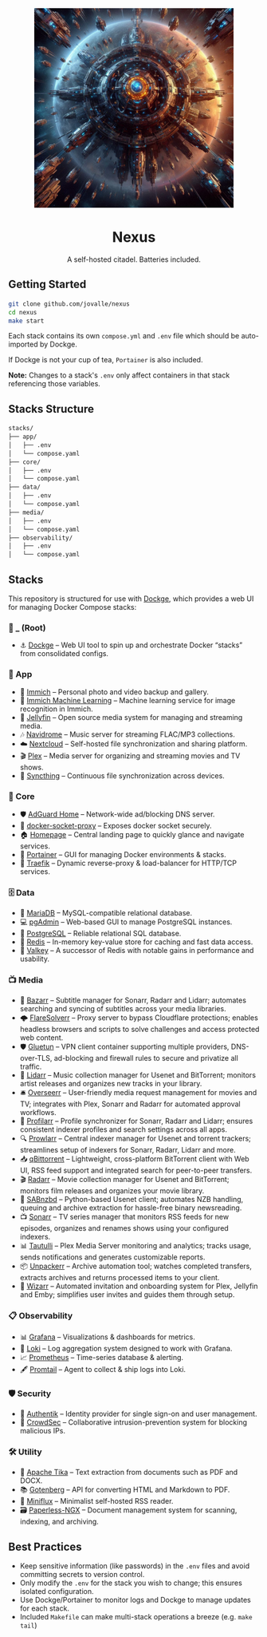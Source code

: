 <div align="center">

<img src="./nexus.jpeg" height="400px"/>

# Nexus

A self-hosted citadel. Batteries included.

</div>

## Getting Started

```sh
git clone github.com/jovalle/nexus
cd nexus
make start
```

Each stack contains its own `compose.yml` and `.env` file which should be auto-imported by Dockge.

If Dockge is not your cup of tea, `Portainer` is also included.

**Note:** Changes to a stack's `.env` only affect containers in that stack referencing those variables.

## Stacks Structure

```sh
stacks/
├── app/
│   ├── .env
│   └── compose.yaml
├── core/
│   ├── .env
│   └── compose.yaml
├── data/
│   ├── .env
│   └── compose.yaml
├── media/
│   ├── .env
│   └── compose.yaml
├── observability/
│   ├── .env
│   └── compose.yaml
```

## Stacks

This repository is structured for use with [Dockge](https://dockge.kuma.pet/), which provides a web UI for managing Docker Compose stacks:

### 🐋 _ (Root)

* ⚓ [Dockge](https://github.com/louislam/dockge) – Web UI tool to spin up and orchestrate Docker “stacks” from consolidated configs.

### 📱 App

* 📸 [Immich](https://immich.app) – Personal photo and video backup and gallery.
* 🤖 [Immich Machine Learning](https://github.com/immich-app/immich-machine-learning) – Machine learning service for image recognition in Immich.
* 🍿 [Jellyfin](https://jellyfin.org) – Open source media system for managing and streaming media.
* 🎶 [Navidrome](https://www.navidrome.org) – Music server for streaming FLAC/MP3 collections.
* ☁️ [Nextcloud](https://nextcloud.com) – Self-hosted file synchronization and sharing platform.
* 🎬 [Plex](https://www.plex.tv) – Media server for organizing and streaming movies and TV shows.
* 🔄 [Syncthing](https://syncthing.net) – Continuous file synchronization across devices.

### 🔗 Core

* 🛡️ [AdGuard Home](https://github.com/AdguardTeam/AdGuardHome) – Network-wide ad/blocking DNS server.
* 🐳 [docker-socket-proxy](https://github.com/spotify/docker-socket-proxy) – Exposes docker socket securely.
* 🏠 [Homepage](https://github.com/getHomepage/homepage) – Central landing page to quickly glance and navigate services.
* 🚢 [Portainer](https://www.portainer.io) – GUI for managing Docker environments & stacks.
* 🚦 [Traefik](https://traefik.io) – Dynamic reverse-proxy & load-balancer for HTTP/TCP services.

### 🗄️ Data

* 🍷 [MariaDB](https://mariadb.org) – MySQL-compatible relational database.
* 💻 [pgAdmin](https://www.pgadmin.org) – Web-based GUI to manage PostgreSQL instances.
* 🐘 [PostgreSQL](https://www.postgresql.org) – Reliable relational SQL database.
* 🧧 [Redis](https://redis.io) – In-memory key-value store for caching and fast data access.
* 💽 [Valkey](https://github.com/louislam/valkey) – A successor of Redis with notable gains in performance and usability.

### 📺 Media

* 📝 [Bazarr](https://github.com/morpheus65535/bazarr) – Subtitle manager for Sonarr, Radarr and Lidarr; automates searching and syncing of subtitles across your media libraries.
* 🌩️ [FlareSolverr](https://github.com/FlareSolverr/FlareSolverr) – Proxy server to bypass Cloudflare protections; enables headless browsers and scripts to solve challenges and access protected web content.
* 🛡️ [Gluetun](https://github.com/qdm12/gluetun) – VPN client container supporting multiple providers, DNS-over-TLS, ad-blocking and firewall rules to secure and privatize all traffic.
* 🎵 [Lidarr](https://github.com/lidarr/Lidarr) – Music collection manager for Usenet and BitTorrent; monitors artist releases and organizes new tracks in your library.
* 🛎️ [Overseerr](https://github.com/sct/overseerr) – User-friendly media request management for movies and TV; integrates with Plex, Sonarr and Radarr for automated approval workflows.
* 📑 [Profilarr](https://github.com/OMGDON203/profilarr) – Profile synchronizer for Sonarr, Radarr and Lidarr; ensures consistent indexer profiles and search settings across all apps.
* 🔍 [Prowlarr](https://github.com/Prowlarr/Prowlarr) – Central indexer manager for Usenet and torrent trackers; streamlines setup of indexers for Sonarr, Radarr, Lidarr and more.
* 📥 [qBittorrent](https://www.qbittorrent.org/) – Lightweight, cross-platform BitTorrent client with Web UI, RSS feed support and integrated search for peer-to-peer transfers.
* 🎬 [Radarr](https://github.com/Radarr/Radarr) – Movie collection manager for Usenet and BitTorrent; monitors film releases and organizes your movie library.
* 📡 [SABnzbd](https://sabnzbd.org/) – Python-based Usenet client; automates NZB handling, queuing and archive extraction for hassle-free binary newsreading.
* 📺 [Sonarr](https://github.com/Sonarr/Sonarr) – TV series manager that monitors RSS feeds for new episodes, organizes and renames shows using your configured indexers.
* 📊 [Tautulli](https://github.com/Tautulli/Tautulli) – Plex Media Server monitoring and analytics; tracks usage, sends notifications and generates customizable reports.
* 📦 [Unpackerr](https://github.com/htpcjunkie/unpackerr) – Archive automation tool; watches completed transfers, extracts archives and returns processed items to your client.
* 🧙 [Wizarr](https://github.com/wizarrrr/wizarr) – Automated invitation and onboarding system for Plex, Jellyfin and Emby; simplifies user invites and guides them through setup.

### 📋 Observability

* 📊 [Grafana](https://grafana.com) – Visualizations & dashboards for metrics.
* 📜 [Loki](https://grafana.com/oss/loki) – Log aggregation system designed to work with Grafana.
* 📈 [Prometheus](https://prometheus.io) – Time-series database & alerting.
* 🖋️ [Promtail](https://grafana.com/oss/loki) – Agent to collect & ship logs into Loki.

### 🛡️ Security

* 🔐 [Authentik](https://goauthentik.io) – Identity provider for single sign-on and user management.
* 🏰 [CrowdSec](https://crowdsec.net) – Collaborative intrusion-prevention system for blocking malicious IPs.

### 🛠️ Utility

* 📄 [Apache Tika](https://tika.apache.org) – Text extraction from documents such as PDF and DOCX.
* 📚 [Gotenberg](https://thecodingmachine.github.io/gotenberg) – API for converting HTML and Markdown to PDF.
* 📰 [Miniflux](https://miniflux.app) – Minimalist self-hosted RSS reader.
* 🗃️ [Paperless-NGX](https://github.com/paperless-ngx/paperless-ngx) – Document management system for scanning, indexing, and archiving.

## Best Practices

* Keep sensitive information (like passwords) in the `.env` files and avoid committing secrets to version control.
* Only modify the `.env` for the stack you wish to change; this ensures isolated configuration.
* Use Dockge/Portainer to monitor logs and Dockge to manage updates for each stack.
* Included `Makefile` can make multi-stack operations a breeze (e.g. `make tail`)
